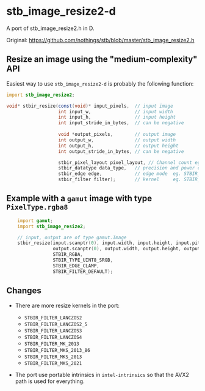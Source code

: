 # stb_image_resize2-d


A port of stb_image_resize2.h in D.
  
Original: https://github.com/nothings/stb/blob/master/stb_image_resize2.h

## Resize an image using the "medium-complexity" API

Easiest way to use `stb_image_resize2-d` is probably the following function:
```d
import stb_image_resize2;

void* stbir_resize(const(void)* input_pixels,  // input image
                   int input_w,                // input width
                   int input_h,                // input height
                   int input_stride_in_bytes,  // can be negative
                   
                   void *output_pixels,        // output image
                   int output_w,               // output width
                   int output_h,               // output height
                   int output_stride_in_bytes, // can be negative

                   stbir_pixel_layout pixel_layout, // Channel count eg. STBIR_RGBA
                   stbir_datatype data_type,   // precision and power curve eg. STBIR_TYPE_UINT8_SRGB
                   stbir_edge edge,            // edge mode  eg. STBIR_EDGE_CLAMP
                   stbir_filter filter);       // kernel     eg. STBIR_FILTER_DEFAULT

```

## Example with a `gamut` image with type `PixelType.rgba8`

```d
    import gamut;
    import stb_image_resize2;

    // input, output are of type gamut.Image
    stbir_resize(input.scanptr(0), input.width, input.height, input.pitchInBytes,
                 output.scanptr(0), output.width, output.height, output.pitchInBytes,
                 STBIR_RGBA,
                 STBIR_TYPE_UINT8_SRGB,
                 STBIR_EDGE_CLAMP,
                 STBIR_FILTER_DEFAULT);
```

## Changes

- There are more resize kernels in the port:
  - `STBIR_FILTER_LANCZOS2`
  - `STBIR_FILTER_LANCZOS2_5`
  - `STBIR_FILTER_LANCZOS3`
  - `STBIR_FILTER_LANCZOS4`
  - `STBIR_FILTER_MK_2013`
  - `STBIR_FILTER_MKS_2013_86`
  - `STBIR_FILTER_MKS_2013`
  - `STBIR_FILTER_MKS_2021`

- The port use portable intrinsics in `intel-intrinsics` so that the AVX2 path is used for everything.
